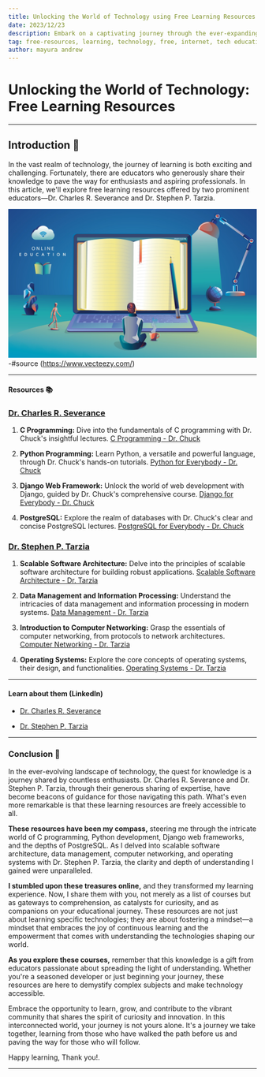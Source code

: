 ```yaml
---
title: Unlocking the World of Technology using Free Learning Resources
date: 2023/12/23
description: Embark on a captivating journey through the ever-expanding universe of technology education with my latest vlog! 🌐 Join me as I share personal insights, discoveries, and invaluable resources from two eminent educators—Dr. Charles R. Severance and Dr. Stephen P. Tarzia.
tag: free-resources, learning, technology, free, internet, tech education, sharing
author: mayura andrew
---
```


# Unlocking the World of Technology: Free Learning Resources
--- 

## Introduction 🚀


In the vast realm of technology, the journey of learning is both exciting and challenging. Fortunately, there are educators who generously share their knowledge to pave the way for enthusiasts and aspiring professionals. In this article, we'll explore free learning resources offered by two prominent educators—Dr. Charles R. Severance and Dr. Stephen P. Tarzia.

![Free Education](public/images/education.jpg)  -#source (https://www.vecteezy.com/)

---

#### Resources 📚

### [Dr. Charles R. Severance](https://www.dr-chuck.com/)

1. **C Programming:**
   Dive into the fundamentals of C programming with Dr. Chuck's insightful lectures. [C Programming - Dr. Chuck](https://www.cc4e.com/)

2. **Python Programming:**
   Learn Python, a versatile and powerful language, through Dr. Chuck's hands-on tutorials. [Python for Everybody - Dr. Chuck](https://www.py4e.com/)

3. **Django Web Framework:**
   Unlock the world of web development with Django, guided by Dr. Chuck's comprehensive course. [Django for Everybody - Dr. Chuck](https://www.dj4e.com/)

4. **PostgreSQL:**
   Explore the realm of databases with Dr. Chuck's clear and concise PostgreSQL lectures. [PostgreSQL for Everybody - Dr. Chuck](https://www.pg4e.com/)

### [Dr. Stephen P. Tarzia](https://stevetarzia.com/teaching/)

1. **Scalable Software Architecture:**
   Delve into the principles of scalable software architecture for building robust applications. [Scalable Software Architecture - Dr. Tarzia](https://www.youtube.com/playlist?list=PLWl7jvxH18r0u5VRZsOjhghNXc_Ec4dZz)

2. **Data Management and Information Processing:**
   Understand the intricacies of data management and information processing in modern systems. [Data Management - Dr. Tarzia](https://www.youtube.com/playlist?list=PLWl7jvxH18r0dflwRg3F51qQ8DV5ScQ1n)

3. **Introduction to Computer Networking:**
   Grasp the essentials of computer networking, from protocols to network architectures. [Computer Networking - Dr. Tarzia](https://www.youtube.com/playlist?list=PLWl7jvxH18r3nnotitKkyAjq268PQGc0-)

4. **Operating Systems:**
   Explore the core concepts of operating systems, their design, and functionalities. [Operating Systems - Dr. Tarzia](https://www.youtube.com/playlist?list=PLWl7jvxH18r1RSNrS7VF3Rfm557nzpi0M)

---

#### Learn about them (LinkedIn)

- [Dr. Charles R. Severance](https://www.linkedin.com/in/charlesseverance/)

- [Dr. Stephen P. Tarzia](https://www.linkedin.com/in/steve-tarzia-6033a25a/)

--- 

### Conclusion 🎉

In the ever-evolving landscape of technology, the quest for knowledge is a journey shared by countless enthusiasts. Dr. Charles R. Severance and Dr. Stephen P. Tarzia, through their generous sharing of expertise, have become beacons of guidance for those navigating this path. What's even more remarkable is that these learning resources are freely accessible to all.

**These resources have been my compass,** steering me through the intricate world of C programming, Python development, Django web frameworks, and the depths of PostgreSQL. As I delved into scalable software architecture, data management, computer networking, and operating systems with Dr. Stephen P. Tarzia, the clarity and depth of understanding I gained were unparalleled.

**I stumbled upon these treasures online,** and they transformed my learning experience. Now, I share them with you, not merely as a list of courses but as gateways to comprehension, as catalysts for curiosity, and as companions on your educational journey. These resources are not just about learning specific technologies; they are about fostering a mindset—a mindset that embraces the joy of continuous learning and the empowerment that comes with understanding the technologies shaping our world.

**As you explore these courses,** remember that this knowledge is a gift from educators passionate about spreading the light of understanding. Whether you're a seasoned developer or just beginning your journey, these resources are here to demystify complex subjects and make technology accessible.

Embrace the opportunity to learn, grow, and contribute to the vibrant community that shares the spirit of curiosity and innovation. In this interconnected world, your journey is not yours alone. It's a journey we take together, learning from those who have walked the path before us and paving the way for those who will follow.

Happy learning, Thank you!.

---
